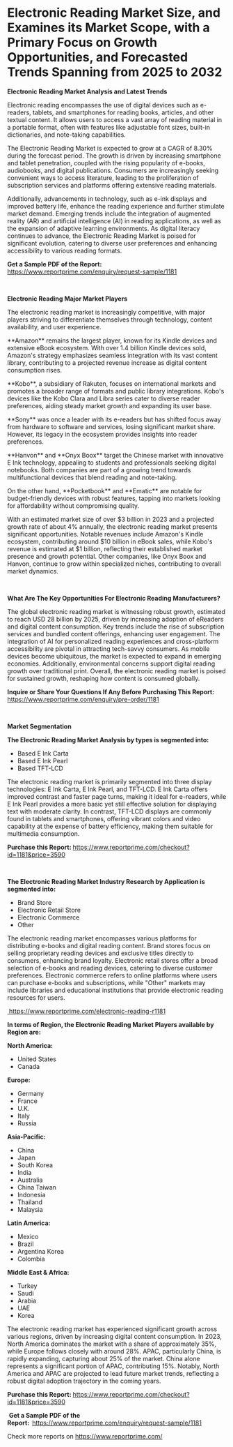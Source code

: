 <p><h1>Electronic Reading Market Size, and Examines its Market Scope, with a Primary Focus on Growth Opportunities, and Forecasted Trends Spanning from 2025 to 2032</h1></p><p><strong>Electronic Reading Market Analysis and Latest Trends</strong></p>
<p><p>Electronic reading encompasses the use of digital devices such as e-readers, tablets, and smartphones for reading books, articles, and other textual content. It allows users to access a vast array of reading material in a portable format, often with features like adjustable font sizes, built-in dictionaries, and note-taking capabilities.</p><p>The Electronic Reading Market is expected to grow at a CAGR of 8.30% during the forecast period. The growth is driven by increasing smartphone and tablet penetration, coupled with the rising popularity of e-books, audiobooks, and digital publications. Consumers are increasingly seeking convenient ways to access literature, leading to the proliferation of subscription services and platforms offering extensive reading materials.</p><p>Additionally, advancements in technology, such as e-ink displays and improved battery life, enhance the reading experience and further stimulate market demand. Emerging trends include the integration of augmented reality (AR) and artificial intelligence (AI) in reading applications, as well as the expansion of adaptive learning environments. As digital literacy continues to advance, the Electronic Reading Market is poised for significant evolution, catering to diverse user preferences and enhancing accessibility to various reading formats.</p></p>
<p><strong>Get a Sample PDF of the Report:&nbsp;</strong> <a href="https://www.reportprime.com/enquiry/request-sample/1181?utm_campaign=2242&utm_medium=2&utm_source=Github&utm_content=ia&utm_term=18032025&utm_id=electronic-reading">https://www.reportprime.com/enquiry/request-sample/1181</a></p>
<p>&nbsp;</p>
<p><strong>Electronic Reading Major Market Players</strong></p>
<p><p>The electronic reading market is increasingly competitive, with major players striving to differentiate themselves through technology, content availability, and user experience. </p><p>**Amazon** remains the largest player, known for its Kindle devices and extensive eBook ecosystem. With over 1.4 billion Kindle devices sold, Amazon's strategy emphasizes seamless integration with its vast content library, contributing to a projected revenue increase as digital content consumption rises.</p><p>**Kobo**, a subsidiary of Rakuten, focuses on international markets and promotes a broader range of formats and public library integrations. Kobo's devices like the Kobo Clara and Libra series cater to diverse reader preferences, aiding steady market growth and expanding its user base.</p><p>**Sony** was once a leader with its e-readers but has shifted focus away from hardware to software and services, losing significant market share. However, its legacy in the ecosystem provides insights into reader preferences.</p><p>**Hanvon** and **Onyx Boox** target the Chinese market with innovative E Ink technology, appealing to students and professionals seeking digital notebooks. Both companies are part of a growing trend towards multifunctional devices that blend reading and note-taking.</p><p>On the other hand, **Pocketbook** and **Ematic** are notable for budget-friendly devices with robust features, tapping into markets looking for affordability without compromising quality.</p><p>With an estimated market size of over $3 billion in 2023 and a projected growth rate of about 4% annually, the electronic reading market presents significant opportunities. Notable revenues include Amazon's Kindle ecosystem, contributing around $10 billion in eBook sales, while Kobo's revenue is estimated at $1 billion, reflecting their established market presence and growth potential. Other companies, like Onyx Boox and Hanvon, continue to grow within specialized niches, contributing to overall market dynamics.</p></p>
<p>&nbsp;</p>
<p><strong>What Are The Key Opportunities For Electronic Reading Manufacturers?</strong></p>
<p><p>The global electronic reading market is witnessing robust growth, estimated to reach USD 28 billion by 2025, driven by increasing adoption of eReaders and digital content consumption. Key trends include the rise of subscription services and bundled content offerings, enhancing user engagement. The integration of AI for personalized reading experiences and cross-platform accessibility are pivotal in attracting tech-savvy consumers. As mobile devices become ubiquitous, the market is expected to expand in emerging economies. Additionally, environmental concerns support digital reading growth over traditional print. Overall, the electronic reading market is poised for sustained growth, reshaping how content is consumed globally.</p></p>
<p><strong>Inquire or Share Your Questions If Any Before Purchasing This Report:</strong> <a href="https://www.reportprime.com/enquiry/pre-order/1181?utm_campaign=2242&utm_medium=2&utm_source=Github&utm_content=ia&utm_term=18032025&utm_id=electronic-reading">https://www.reportprime.com/enquiry/pre-order/1181</a></p>
<p>&nbsp;</p>
<p><strong>Market Segmentation</strong></p>
<p><strong>The Electronic Reading Market Analysis by types is segmented into:</strong></p>
<p><ul><li>Based E Ink Carta</li><li>Based E Ink Pearl</li><li>Based TFT-LCD</li></ul></p>
<p><p>The electronic reading market is primarily segmented into three display technologies: E Ink Carta, E Ink Pearl, and TFT-LCD. E Ink Carta offers improved contrast and faster page turns, making it ideal for e-readers, while E Ink Pearl provides a more basic yet still effective solution for displaying text with moderate clarity. In contrast, TFT-LCD displays are commonly found in tablets and smartphones, offering vibrant colors and video capability at the expense of battery efficiency, making them suitable for multimedia consumption.</p></p>
<p><strong>Purchase this Report:&nbsp;</strong><a href="https://www.reportprime.com/checkout?id=1181&price=3590&utm_campaign=2242&utm_medium=2&utm_source=Github&utm_content=ia&utm_term=18032025&utm_id=electronic-reading">https://www.reportprime.com/checkout?id=1181&price=3590</a></p>
<p>&nbsp;</p>
<p><strong>The Electronic Reading Market Industry Research by Application is segmented into:</strong></p>
<p><ul><li>Brand Store</li><li>Electronic Retail Store</li><li>Electronic Commerce</li><li>Other</li></ul></p>
<p><p>The electronic reading market encompasses various platforms for distributing e-books and digital reading content. Brand stores focus on selling proprietary reading devices and exclusive titles directly to consumers, enhancing brand loyalty. Electronic retail stores offer a broad selection of e-books and reading devices, catering to diverse customer preferences. Electronic commerce refers to online platforms where users can purchase e-books and subscriptions, while "Other" markets may include libraries and educational institutions that provide electronic reading resources for users.</p></p>
<p><a href="https://www.reportprime.com/electronic-reading-r1181?utm_campaign=2242&utm_medium=2&utm_source=Github&utm_content=ia&utm_term=18032025&utm_id=electronic-reading">&nbsp;https://www.reportprime.com/electronic-reading-r1181</a></p>
<p><strong>In terms of Region, the Electronic Reading Market Players available by Region are:</strong></p>
<p>
    <p> <strong> North America: </strong>
        <ul>
            <li>United States</li>
            <li>Canada</li>
        </ul>
        </p> 
    <p> <strong> Europe: </strong>
        <ul>
            <li>Germany</li>
            <li>France</li>
            <li>U.K.</li>
            <li>Italy</li>
            <li>Russia</li>
        </ul>
        </p> 
    <p> <strong> Asia-Pacific: </strong>
        <ul>
            <li>China</li>
            <li>Japan</li>
            <li>South Korea</li>
            <li>India</li>
            <li>Australia</li>
            <li>China Taiwan</li>
            <li>Indonesia</li>
            <li>Thailand</li>
            <li>Malaysia</li>
        </ul>
        </p> 
    <p> <strong> Latin America: </strong>
        <ul>
            <li>Mexico</li>
            <li>Brazil</li>
            <li>Argentina Korea</li>
            <li>Colombia</li>
        </ul>
        </p> 
    <p> <strong> Middle East & Africa: </strong>
        <ul>
            <li>Turkey</li>
            <li>Saudi</li>
            <li>Arabia</li>
            <li>UAE</li>
            <li>Korea</li>
        </ul>
    </p>
    </p>
<p><p>The electronic reading market has experienced significant growth across various regions, driven by increasing digital content consumption. In 2023, North America dominates the market with a share of approximately 35%, while Europe follows closely with around 28%. APAC, particularly China, is rapidly expanding, capturing about 25% of the market. China alone represents a significant portion of APAC, contributing 15%. Notably, North America and APAC are projected to lead future market trends, reflecting a robust digital adoption trajectory in the coming years.</p></p>
<p><strong>Purchase this Report: </strong><a href="https://www.reportprime.com/checkout?id=1181&price=3590&utm_campaign=2242&utm_medium=2&utm_source=Github&utm_content=ia&utm_term=18032025&utm_id=electronic-reading">https://www.reportprime.com/checkout?id=1181&price=3590</a></p>
<p>&nbsp;<strong>Get a Sample PDF of the Report:&nbsp;&nbsp;</strong><a href="https://www.reportprime.com/enquiry/request-sample/1181?utm_campaign=2242&utm_medium=2&utm_source=Github&utm_content=ia&utm_term=18032025&utm_id=electronic-reading">https://www.reportprime.com/enquiry/request-sample/1181</a></p>
<p><strong></strong></p>
<p>Check more reports on <a href="https://www.reportprime.com/?utm_campaign=2242&utm_medium=2&utm_source=Github&utm_content=ia&utm_term=18032025&utm_id=electronic-reading">https://www.reportprime.com/</a></p>